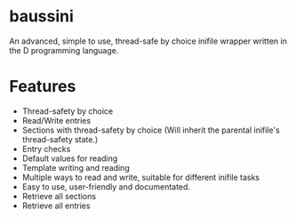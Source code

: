 # baussini
An advanced, simple to use, thread-safe by choice inifile wrapper written in the D programming language.
# Features
* Thread-safety by choice
* Read/Write entries
* Sections with thread-safety by choice (Will inherit the parental inifile's thread-safety state.)
* Entry checks
* Default values for reading
* Template writing and reading
* Multiple ways to read and write, suitable for different inifile tasks
* Easy to use, user-friendly and documentated.
* Retrieve all sections
* Retrieve all entries
